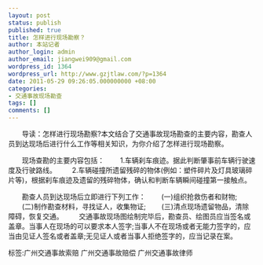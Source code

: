```yaml
---
layout: post
status: publish
published: true
title: 怎样进行现场勘察？
author: 本站记者
author_login: admin
author_email: jiangwei909@gmail.com
wordpress_id: 1364
wordpress_url: http://www.gzjtlaw.com/?p=1364
date: 2011-05-29 09:26:05.000000000 +08:00
categories:
- 交通事故现场勘查
tags: []
comments: []
---
```

　　导读：怎样进行现场勘察?本文结合了交通事故现场勘查的主要内容，勘查人员到达现场后进行什么工作等相关知识，为你介绍了怎样进行现场勘察。　　现场查勘的主要内容包括：　　1.车辆刹车痕迹。据此判断肇事前车辆行驶速度及行驶路线。　　2.车辆碰撞所遗留残碎的物体(例如：塑件碎片及灯具玻璃碎片等)，根据刹车痕迹及遗留的残碎物体，确认和判断车辆瞬间碰撞第一接触点。　　勘查人员到达现场后立即进行下列工作：　　(一)组织抢救伤者和财物;　　(二)制作勘查材料，寻找证人，收集物证;　　(三)清点现场遗留物品，清除障碍，恢复交通。　　交通事故现场图绘制完毕后，勘查员、绘图员应当签名或盖章。当事人在现场的可以要求本人签字;当事人不在现场或者无能力签字的，应当由见证人签名或者盖章;无见证人或者当事人拒绝签字的，应当记录在案。标签:广州交通事故索赔 广州交通事故赔偿 广州交通事故律师
